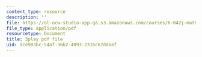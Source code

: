 ```yaml
---
content_type: resource
description: ''
file: https://ol-ocw-studio-app-qa.s3.amazonaws.com/courses/6-042j-mathematics-for-computer-science-spring-2015/dce983bc54af36b240932316c67ddeaf_HswnmlLPGZ4.pdf
file_type: application/pdf
resourcetype: Document
title: 3play pdf file
uid: dce983bc-54af-36b2-4093-2316c67ddeaf
---
```

